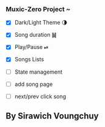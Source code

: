 ### Muxic-Zero Project ~

- [x] Dark/Light Theme 🌗
- [x] Song duration ䷟
- [x] Play/Pause ⏯
- [x] Songs Lists
- [ ] State management 
- [ ] add song page
- [ ] next/prev click song


## By Sirawich Voungchuy